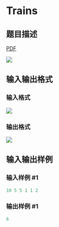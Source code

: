 # Trains

## 题目描述

[problemUrl]: https://uva.onlinejudge.org/index.php?option=com_onlinejudge&Itemid=8&category=9&page=show_problem&problem=724

[PDF](https://uva.onlinejudge.org/external/7/p783.pdf)

![](https://cdn.luogu.com.cn/upload/vjudge_pic/UVA783/f18b69e092a55d7d3a2bee757f8b21d2a1bdadde.png)

## 输入输出格式

### 输入格式

![](https://cdn.luogu.com.cn/upload/vjudge_pic/UVA783/4468198830edc262d658786fbb7b32e9beb96f03.png)

### 输出格式

![](https://cdn.luogu.com.cn/upload/vjudge_pic/UVA783/98818dcf25619381ec35f3a436992ab1df712ca9.png)

## 输入输出样例

### 输入样例 #1

```cpp
10 5 5 1 1 2
```


### 输出样例 #1

```cpp
6
```


